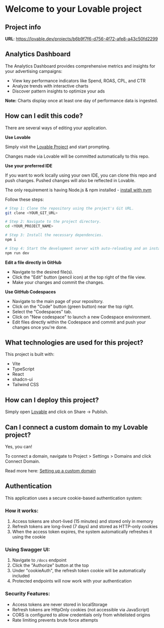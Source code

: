 
# Welcome to your Lovable project

## Project info

**URL**: https://lovable.dev/projects/b6b9f7f6-d756-4f72-afe8-a43c50fd2299

## Analytics Dashboard

The Analytics Dashboard provides comprehensive metrics and insights for your advertising campaigns:

- View key performance indicators like Spend, ROAS, CPL, and CTR
- Analyze trends with interactive charts
- Discover pattern insights to optimize your ads

**Note:** Charts display once at least one day of performance data is ingested.

## How can I edit this code?

There are several ways of editing your application.

**Use Lovable**

Simply visit the [Lovable Project](https://lovable.dev/projects/b6b9f7f6-d756-4f72-afe8-a43c50fd2299) and start prompting.

Changes made via Lovable will be committed automatically to this repo.

**Use your preferred IDE**

If you want to work locally using your own IDE, you can clone this repo and push changes. Pushed changes will also be reflected in Lovable.

The only requirement is having Node.js & npm installed - [install with nvm](https://github.com/nvm-sh/nvm#installing-and-updating)

Follow these steps:

```sh
# Step 1: Clone the repository using the project's Git URL.
git clone <YOUR_GIT_URL>

# Step 2: Navigate to the project directory.
cd <YOUR_PROJECT_NAME>

# Step 3: Install the necessary dependencies.
npm i

# Step 4: Start the development server with auto-reloading and an instant preview.
npm run dev
```

**Edit a file directly in GitHub**

- Navigate to the desired file(s).
- Click the "Edit" button (pencil icon) at the top right of the file view.
- Make your changes and commit the changes.

**Use GitHub Codespaces**

- Navigate to the main page of your repository.
- Click on the "Code" button (green button) near the top right.
- Select the "Codespaces" tab.
- Click on "New codespace" to launch a new Codespace environment.
- Edit files directly within the Codespace and commit and push your changes once you're done.

## What technologies are used for this project?

This project is built with:

- Vite
- TypeScript
- React
- shadcn-ui
- Tailwind CSS

## How can I deploy this project?

Simply open [Lovable](https://lovable.dev/projects/b6b9f7f6-d756-4f72-afe8-a43c50fd2299) and click on Share -> Publish.

## Can I connect a custom domain to my Lovable project?

Yes, you can!

To connect a domain, navigate to Project > Settings > Domains and click Connect Domain.

Read more here: [Setting up a custom domain](https://docs.lovable.dev/tips-tricks/custom-domain#step-by-step-guide)

## Authentication

This application uses a secure cookie-based authentication system:

### How it works:
1. Access tokens are short-lived (15 minutes) and stored only in memory
2. Refresh tokens are long-lived (7 days) and stored as HTTP-only cookies
3. When the access token expires, the system automatically refreshes it using the cookie

### Using Swagger UI:
1. Navigate to `/docs` endpoint
2. Click the "Authorize" button at the top
3. Under "cookieAuth", the refresh token cookie will be automatically included
4. Protected endpoints will now work with your authentication

### Security Features:
- Access tokens are never stored in localStorage
- Refresh tokens are HttpOnly cookies (not accessible via JavaScript)
- CORS is configured to allow credentials only from whitelisted origins
- Rate limiting prevents brute force attempts
